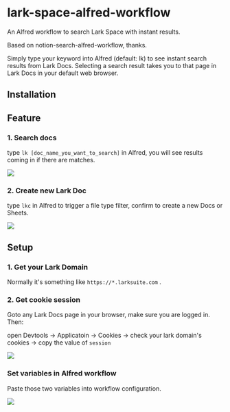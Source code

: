 # lark-space-alfred-workflow

An Alfred workflow to search Lark Space with instant results.

Based on notion-search-alfred-workflow, thanks.

Simply type your keyword into Alfred (default: lk) to see instant search results from Lark Docs. Selecting a search result takes you to that page in Lark Docs in your default web browser.

## Installation


## Feature

### 1. Search docs

type `lk [doc_name_you_want_to_search]` in Alfred, you will see results coming in if there are matches.

![](https://i.loli.net/2020/08/14/Gx8PQftEpA3WCgF.png)

### 2. Create new Lark Doc

type `lkc` in Alfred to trigger a file type filter, confirm to create a new Docs or Sheets.

![](https://raw.githubusercontent.com/hikerpig/lark-space-alfred-workflow/master/screenshots/create-doc.png)

## Setup

### 1. Get your Lark Domain

Normally it's something like `https://*.larksuite.com` .

### 2. Get cookie session

Goto any Lark Docs page in your browser, make sure you are logged in. Then:

open Devtools -> Applicatoin -> Cookies -> check your lark domain's cookies -> copy the value of `session`

![](https://i.loli.net/2020/08/13/c7eyYaC2quAiOKS.png)

### Set variables in Alfred workflow

Paste those two variables into workflow configuration.

![](https://i.loli.net/2020/08/14/huFpDeo2xNLsRqi.png)
